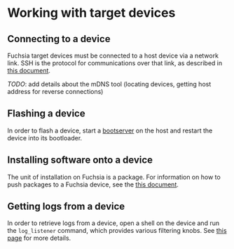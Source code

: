 # Working with target devices

## Connecting to a device

Fuchsia target devices must be connected to a host device via a network link.
SSH is the protocol for communications over that link, as described in
[this document](ssh.md).

_TODO_: add details about the mDNS tool (locating devices, getting host address
for reverse connections)

## Flashing a device

In order to flash a device, start a [bootserver](bootserver.md) on the host and
restart the device into its bootloader.

## Installing software onto a device

The unit of installation on Fuchsia is a package.
For information on how to push packages to a Fuchsia device, see the
[this document](packages.md).

## Getting logs from a device

In order to retrieve logs from a device, open a shell on the device and run the
`log_listener` command, which provides various filtering knobs.
See [this page](logging.md) for more details.
